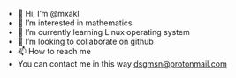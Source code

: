 - 👋 Hi, I’m @mxakl
- 👀 I’m interested in mathematics
- 🌱 I’m currently learning Linux operating system
- 💞️ I’m looking to collaborate on github
- 📫 How to reach me
- You can contact me in this way dsgmsn@protonmail.com

<!---
mxakl/mxakl is a ✨ special ✨ repository because its `README.md` (this file) appears on your GitHub profile.
You can click the Preview link to take a look at your changes.
--->

